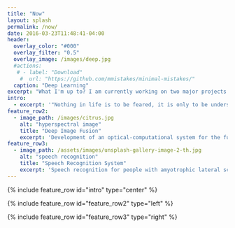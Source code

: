 ```yaml
---
title: "Now"
layout: splash
permalink: /now/
date: 2016-03-23T11:48:41-04:00
header:
  overlay_color: "#000"
  overlay_filter: "0.5"
  overlay_image: /images/deep.jpg
  #actions:
   # - label: "Download"
    #  url: "https://github.com/mmistakes/minimal-mistakes/"
  caption: "Deep Learning"
excerpt: "What I'm up to? I am currently working on two major projects in the two great branches of AI, speech recognition and computer vision."
intro: 
  - excerpt: '"Nothing in life is to be feared, it is only to be understood. Now is the time to understand more, so that we may fear less."  `Marie Curie`'
feature_row2:
  - image_path: /images/citrus.jpg
    alt: "hyperspectral image"
    title: "Deep Image Fusion"
    excerpt: 'Development of an optical-computational system for the fusion of depth and hyperspectral images using deep learning techniques and their application in the classification of citrus by its level of maturity.'
feature_row3:
  - image_path: /assets/images/unsplash-gallery-image-2-th.jpg
    alt: "speech recognition"
    title: "Speech Recognition System"
    excerpt: 'Speech recognition for people with amyotrophic lateral sclerosis (ALS). Which is a long-term project that I'm not ready to share yet, but you will soon notice!'
---
```


{% include feature_row id="intro" type="center" %}

{% include feature_row id="feature_row2" type="left" %}

{% include feature_row id="feature_row3" type="right" %}